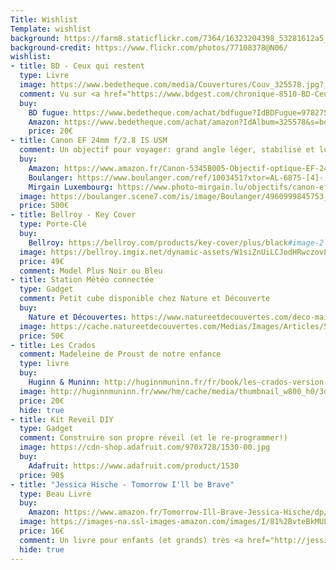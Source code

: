 ```yaml
---
Title: Wishlist
Template: wishlist
background: https://farm8.staticflickr.com/7364/16323204398_53281612a5_k.jpg
background-credit: https://www.flickr.com/photos/77108378@N06/
wishlist:
- title: BD - Ceux qui restent
  type: Livre
  image: https://www.bedetheque.com/media/Couvertures/Couv_325578.jpg?_ga=2.261378829.1898479248.1524202831-1635882462.1524202831
  comment: Vu sur <a href="https://www.bdgest.com/chronique-8510-BD-Ceux-qui-restent-Ceux-qui-restent.html">BDGest</a>
  buy:
    BD fugue: https://www.bedetheque.com/achat/bdfugue?IdBDFugue=9782756052625&s=bdgest&r=chronique&_ga=2.198645679.1898479248.1524202831-1635882462.1524202831
    Amazon: https://www.bedetheque.com/achat/amazon?IdAlbum=325578&s=bdgest&r=chronique&_ga=2.198645679.1898479248.1524202831-1635882462.1524202831
    price: 20€
- title: Canon EF 24mm f/2.8 IS USM
  comment: Un objectif pour voyager: grand angle léger, stabilisé et lumineux
  buy:
    Amazon: https://www.amazon.fr/Canon-5345B005-Objectif-optique-EF-24/dp/B0077NPEEA/ref=sr_1_2?ie=UTF8&qid=1524055640&sr=8-2&keywords=ef%2B24mm%2B2%2C8&th=1
    Boulanger: https://www.boulanger.com/ref/1003451?xtor=AL-6875-[4]-[1395041582]-[deeplink]
    Mirgain Luxembourg: https://www.photo-mirgain.lu/objectifs/canon-ef-24mm-f-2-8-is-usm
  image: https://boulanger.scene7.com/is/image/Boulanger/4960999845753_h_f_l_0?qlt=85,0&resMode=sharp2&op_usm=1.75,0.3,2,0&id=Xdjpj2&fmt=jpg&fit=constrain,1&wid=383&hei=350&qlt=85,0&resMode=sharp2&op_usm=1.75,0.3,2,0
  price: 500€
- title: Bellroy - Key Cover
  type: Porte-Clé
  buy:
    Bellroy: https://bellroy.com/products/key-cover/plus/black#image-2
  image: https://bellroy.imgix.net/dynamic-assets/W1siZnUiLCJodHRwczovL3MzLmFtYXpvbmF3cy5jb20vcHJvZHVjdC5pbWFnZXMuYmVsbHJveS5jb20vcHJvZHVjdF9pbWFnZXMvaW1hZ2VzLzAwMC8wMDEvMTg3L29yaWdpbmFsLzk1MmY2ZDkyOGMzODg4M2UwNmE4NTk2MTgxOGZhNmNjOGY4YzQ0OWY0YzRiM2QzZDc3NjhlNThiMDIxMzEyN2YuanBnIl1d/1bfe2d669f651bf8/952f6d928c38883e06a85961818fa6cc8f8c449f4c4b3d3d7768e58b0213127f.jpg?ixlib=rails-2.1.4&w=750&h=500&widths=%5B320%2C%20640%5D&auto=format&class=lazyload&fit=max&auto=format&dpr=1&crop=clamp&fit=crop&w=750&h=500
  price: 49€
  comment: Model Plus Noir ou Bleu
- title: Station Météo connectée
  type: Gadget
  comment: Petit cube disponible chez Nature et Découverte
  buy:
    Nature et Découvertes: https://www.natureetdecouvertes.com/deco-maison/meteo-appareils-mesure/station-meteo/station-meteo-connectee-hector-53144720
  image: https://cache.natureetdecouvertes.com/Medias/Images/Articles/53144720/53144720-2-53144720-7.jpg?frz-v=125&width=650&height=650
  price: 50€    
- title: Les Crados
  comment: Madeleine de Proust de notre enfance
  type: livre
  buy:
    Huginn & Muninn: http://huginnmuninn.fr/fr/book/les-crados-version-collector-avec-cartes?
  image: http://huginnmuninn.fr/www/hm/cache/media/thumbnail_w800_h0/3d-les-crados-hd-2017.png
  price: 20€
  hide: true
- title: Kit Reveil DIY
  type: Gadget
  comment: Construire son propre réveil (et le re-programmer!)
  image: https://cdn-shop.adafruit.com/970x728/1530-00.jpg
  buy:
    Adafruit: https://www.adafruit.com/product/1530
  price: 90$
- title: "Jessica Hische - Tomorrow I'll be Brave"
  type: Beau Livre
  buy:
    Amazon: https://www.amazon.fr/Tomorrow-Ill-Brave-Jessica-Hische/dp/1524787019/ref=sr_1_1?ie=UTF8&qid=1524034531&sr=8-1&keywords=Tomorrow+I%27ll+Be+Brave
  image: https://images-na.ssl-images-amazon.com/images/I/81%2BvteBkMUL.jpg
  price: 16€
  comment: Un livre pour enfants (et grands) très <a href="http://jessicahische.is/writing#brave">joliment illustré par Jessica Hische</a> - Pour Noël 2018
  hide: true
---
```

